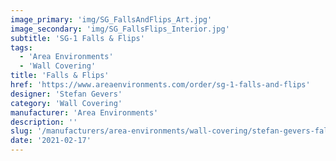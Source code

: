 ```yaml
---
image_primary: 'img/SG_FallsAndFlips_Art.jpg'
image_secondary: 'img/SG_FallsFlips_Interior.jpg'
subtitle: 'SG-1 Falls & Flips'
tags:
  - 'Area Environments'
  - 'Wall Covering'
title: 'Falls & Flips'
href: 'https://www.areaenvironments.com/order/sg-1-falls-and-flips'
designer: 'Stefan Gevers'
category: 'Wall Covering'
manufacturer: 'Area Environments'
description: ''
slug: '/manufacturers/area-environments/wall-covering/stefan-gevers-falls-flips'
date: '2021-02-17'
---
```

